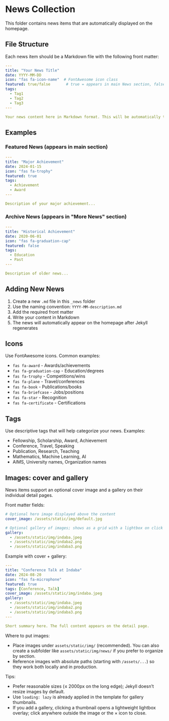 # News Collection

This folder contains news items that are automatically displayed on the homepage.

## File Structure

Each news item should be a Markdown file with the following front matter:

```yaml
---
title: "Your News Title"
date: YYYY-MM-DD
icon: "fas fa-icon-name"  # FontAwesome icon class
featured: true/false       # true = appears in main News section, false = appears in Archive
tags:
  - Tag1
  - Tag2
  - Tag3
---

Your news content here in Markdown format. This will be automatically truncated for display.
```

## Examples

### Featured News (appears in main section)
```yaml
---
title: "Major Achievement"
date: 2024-01-15
icon: "fas fa-trophy"
featured: true
tags:
  - Achievement
  - Award
---

Description of your major achievement...
```

### Archive News (appears in "More News" section)
```yaml
---
title: "Historical Achievement"
date: 2020-06-01
icon: "fas fa-graduation-cap"
featured: false
tags:
  - Education
  - Past
---

Description of older news...
```

## Adding New News

1. Create a new `.md` file in this `_news` folder
2. Use the naming convention: `YYYY-MM-description.md`
3. Add the required front matter
4. Write your content in Markdown
5. The news will automatically appear on the homepage after Jekyll regenerates

## Icons

Use FontAwesome icons. Common examples:
- `fas fa-award` - Awards/achievements
- `fas fa-graduation-cap` - Education/degrees
- `fas fa-trophy` - Competitions/wins
- `fas fa-plane` - Travel/conferences
- `fas fa-book` - Publications/books
- `fas fa-briefcase` - Jobs/positions
- `fas fa-star` - Recognition
- `fas fa-certificate` - Certifications

## Tags

Use descriptive tags that will help categorize your news. Examples:
- Fellowship, Scholarship, Award, Achievement
- Conference, Travel, Speaking
- Publication, Research, Teaching
- Mathematics, Machine Learning, AI
- AIMS, University names, Organization names

## Images: cover and gallery

News items support an optional cover image and a gallery on their individual detail pages.

Front matter fields:

```yaml
# Optional hero image displayed above the content
cover_image: /assets/static/img/default.jpg

# Optional gallery of images; shows as a grid with a lightbox on click
gallery:
  - /assets/static/img/indaba.jpeg
  - /assets/static/img/indaba2.png
  - /assets/static/img/indaba3.png
```

Example with cover + gallery:

```yaml
---
title: "Conference Talk at Indaba"
date: 2024-08-20
icon: "fas fa-microphone"
featured: true
tags: [Conference, Talk]
cover_image: /assets/static/img/indaba.jpeg
gallery:
  - /assets/static/img/indaba.jpeg
  - /assets/static/img/indaba2.png
  - /assets/static/img/indaba3.png
---

Short summary here. The full content appears on the detail page.
```

Where to put images:
- Place images under `assets/static/img/` (recommended). You can also create a subfolder like `assets/static/img/news/` if you prefer to organize by section.
- Reference images with absolute paths (starting with `/assets/...`) so they work both locally and in production.

Tips:
- Prefer reasonable sizes (≤ 2000px on the long edge); Jekyll doesn’t resize images by default.
- Use `loading: lazy` is already applied in the template for gallery thumbnails.
- If you add a gallery, clicking a thumbnail opens a lightweight lightbox overlay; click anywhere outside the image or the × icon to close.